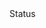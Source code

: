 <!-- Начало www.GS4U.net Информера 56x15 --><a href="https://www.gs4u.net/ru/dayzm/ru666.myvnc.com:2302.html" target="_blank"><img style="width:56px;height:15px;" alt="Status of server: | Launcher | RU_666 | @Mod - RU666 | 1.0.5/112555 | https://vk.com/apma2oa | CHERNO |" title="Статус: | Launcher | RU_666 | @Mod - RU666 | 1.0.5/112555 | https://vk.com/apma2oa | CHERNO |" src="https://www.gs4u.net/ru/56x15/dayzm/ru666.myvnc.com:2302.png"></a><!-- Конец www.GS4U.net Информера 56x15 -->
